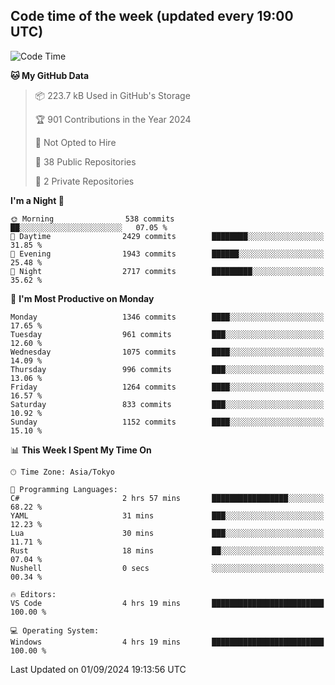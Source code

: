## Code time of the week (updated every 19:00 UTC)

<!--START_SECTION:waka-->
![Code Time](http://img.shields.io/badge/Code%20Time-3%2C606%20hrs%2014%20mins-blue)

**🐱 My GitHub Data** 

> 📦 223.7 kB Used in GitHub's Storage 
 > 
> 🏆 901 Contributions in the Year 2024
 > 
> 🚫 Not Opted to Hire
 > 
> 📜 38 Public Repositories 
 > 
> 🔑 2 Private Repositories 
 > 
**I'm a Night 🦉** 

```text
🌞 Morning                538 commits         ██░░░░░░░░░░░░░░░░░░░░░░░   07.05 % 
🌆 Daytime                2429 commits        ████████░░░░░░░░░░░░░░░░░   31.85 % 
🌃 Evening                1943 commits        ██████░░░░░░░░░░░░░░░░░░░   25.48 % 
🌙 Night                  2717 commits        █████████░░░░░░░░░░░░░░░░   35.62 % 
```
📅 **I'm Most Productive on Monday** 

```text
Monday                   1346 commits        ████░░░░░░░░░░░░░░░░░░░░░   17.65 % 
Tuesday                  961 commits         ███░░░░░░░░░░░░░░░░░░░░░░   12.60 % 
Wednesday                1075 commits        ████░░░░░░░░░░░░░░░░░░░░░   14.09 % 
Thursday                 996 commits         ███░░░░░░░░░░░░░░░░░░░░░░   13.06 % 
Friday                   1264 commits        ████░░░░░░░░░░░░░░░░░░░░░   16.57 % 
Saturday                 833 commits         ███░░░░░░░░░░░░░░░░░░░░░░   10.92 % 
Sunday                   1152 commits        ████░░░░░░░░░░░░░░░░░░░░░   15.10 % 
```


📊 **This Week I Spent My Time On** 

```text
🕑︎ Time Zone: Asia/Tokyo

💬 Programming Languages: 
C#                       2 hrs 57 mins       █████████████████░░░░░░░░   68.22 % 
YAML                     31 mins             ███░░░░░░░░░░░░░░░░░░░░░░   12.23 % 
Lua                      30 mins             ███░░░░░░░░░░░░░░░░░░░░░░   11.71 % 
Rust                     18 mins             ██░░░░░░░░░░░░░░░░░░░░░░░   07.04 % 
Nushell                  0 secs              ░░░░░░░░░░░░░░░░░░░░░░░░░   00.34 % 

🔥 Editors: 
VS Code                  4 hrs 19 mins       █████████████████████████   100.00 % 

💻 Operating System: 
Windows                  4 hrs 19 mins       █████████████████████████   100.00 % 
```


 Last Updated on 01/09/2024 19:13:56 UTC
<!--END_SECTION:waka-->